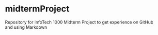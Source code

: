# midtermProject
Repository for InfoTech 1000 Midterm Project to get experience on GitHub and using Markdown
